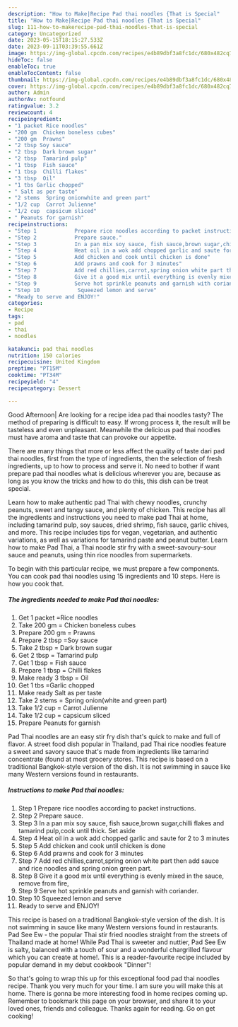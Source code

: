 ```yaml
---
description: "How to Make|Recipe Pad thai noodles {That is Special"
title: "How to Make|Recipe Pad thai noodles {That is Special"
slug: 111-how-to-makerecipe-pad-thai-noodles-that-is-special
category: Uncategorized
date: 2023-05-15T18:15:27.533Z
date: 2023-09-11T03:39:55.661Z
image: https://img-global.cpcdn.com/recipes/e4b89dbf3a8fc1dc/680x482cq70/pad-thai-noodles-recipe-main-photo.jpg
hideToc: false
enableToc: true
enableTocContent: false
thumbnail: https://img-global.cpcdn.com/recipes/e4b89dbf3a8fc1dc/680x482cq70/pad-thai-noodles-recipe-main-photo.jpg
cover: https://img-global.cpcdn.com/recipes/e4b89dbf3a8fc1dc/680x482cq70/pad-thai-noodles-recipe-main-photo.jpg
author: Admin
authorAv: notfound
ratingvalue: 3.2
reviewcount: 4
recipeingredient:
- "1 packet Rice noodles"
- "200 gm  Chicken boneless cubes"
- "200 gm  Prawns"
- "2 tbsp Soy sauce"
- "2 tbsp  Dark brown sugar"
- "2 tbsp  Tamarind pulp"
- "1 tbsp  Fish sauce"
- "1 tbsp  Chilli flakes"
- "3 tbsp  Oil"
- "1 tbs Garlic chopped"
- " Salt as per taste"
- "2 stems  Spring onionwhite and green part"
- "1/2 cup  Carrot Julienne"
- "1/2 cup  capsicum sliced"
- " Peanuts for garnish"
recipeinstructions:
- "Step 1            Prepare rice noodles according to packet instructions."
- "Step 2            Prepare sauce."
- "Step 3            In a pan mix soy sauce, fish sauce,brown sugar,chilli flakes and tamarind pulp,cook until thick. Set aside"
- "Step 4            Heat oil in a wok add chopped garlic and saute for 2 to 3 minutes"
- "Step 5            Add chicken and cook until chicken is done"
- "Step 6            Add prawns and cook for 3 minutes"
- "Step 7            Add red chillies,carrot,spring onion white part then add sauce and rice noodles and spring onion green part."
- "Step 8            Give it a good mix until everything is evenly mixed in the sauce, remove from fire,"
- "Step 9            Serve hot sprinkle peanuts and garnish with coriander."
- "Step 10            Squeezed lemon and serve"
- "Ready to serve and ENJOY!"
categories:
- Recipe
tags:
- pad
- thai
- noodles

katakunci: pad thai noodles 
nutrition: 150 calories
recipecuisine: United Kingdom
preptime: "PT15M"
cooktime: "PT34M"
recipeyield: "4"
recipecategory: Dessert

---
```



Good Afternoon| Are looking for a recipe idea pad thai noodles tasty? The method of preparing is difficult to easy. If wrong process it, the result will be tasteless and even unpleasant. Meanwhile the delicious pad thai noodles must have aroma and taste that can provoke our appetite.






There are many things that more or less affect the quality of taste dari pad thai noodles, first from the type of ingredients, then the selection of fresh ingredients, up to how to process and serve it. No need to bother if want prepare pad thai noodles what is delicious wherever you are, because as long as you know the tricks and how to do this, this dish can be treat  special.


Learn how to make authentic pad Thai with chewy noodles, crunchy peanuts, sweet and tangy sauce, and plenty of chicken. This recipe has all the ingredients and instructions you need to make pad Thai at home, including tamarind pulp, soy sauces, dried shrimp, fish sauce, garlic chives, and more. This recipe includes tips for vegan, vegetarian, and authentic variations, as well as variations for tamarind paste and peanut butter. Learn how to make Pad Thai, a Thai noodle stir fry with a sweet-savoury-sour sauce and peanuts, using thin rice noodles from supermarkets.


To begin with this particular recipe, we must prepare a few components. You can cook pad thai noodles using 15 ingredients and 10 steps. Here is how you cook that.

<!--inarticleads1-->

##### The ingredients needed to make Pad thai noodles:

1. Get 1 packet =Rice noodles
1. Take 200 gm = Chicken boneless cubes
1. Prepare 200 gm = Prawns
1. Prepare 2 tbsp =Soy sauce
1. Take 2 tbsp = Dark brown sugar
1. Get 2 tbsp = Tamarind pulp
1. Get 1 tbsp = Fish sauce
1. Prepare 1 tbsp = Chilli flakes
1. Make ready 3 tbsp = Oil
1. Get 1 tbs =Garlic chopped
1. Make ready  Salt as per taste
1. Take 2 stems = Spring onion(white and green part)
1. Take 1/2 cup = Carrot Julienne
1. Take 1/2 cup = capsicum sliced
1. Prepare  Peanuts for garnish


Pad Thai noodles are an easy stir fry dish that&#39;s quick to make and full of flavor. A street food dish popular in Thailand, pad Thai rice noodles feature a sweet and savory sauce that&#39;s made from ingredients like tamarind concentrate (found at most grocery stores. This recipe is based on a traditional Bangkok-style version of the dish. It is not swimming in sauce like many Western versions found in restaurants. 

<!--inarticleads2-->

##### Instructions to make Pad thai noodles:

1. Step 1            Prepare rice noodles according to packet instructions.
1. Step 2            Prepare sauce.
1. Step 3            In a pan mix soy sauce, fish sauce,brown sugar,chilli flakes and tamarind pulp,cook until thick. Set aside
1. Step 4            Heat oil in a wok add chopped garlic and saute for 2 to 3 minutes
1. Step 5            Add chicken and cook until chicken is done
1. Step 6            Add prawns and cook for 3 minutes
1. Step 7            Add red chillies,carrot,spring onion white part then add sauce and rice noodles and spring onion green part.
1. Step 8            Give it a good mix until everything is evenly mixed in the sauce, remove from fire,
1. Step 9            Serve hot sprinkle peanuts and garnish with coriander.
1. Step 10            Squeezed lemon and serve
1. Ready to serve and ENJOY!

This recipe is based on a traditional Bangkok-style version of the dish. It is not swimming in sauce like many Western versions found in restaurants. Pad See Ew - the popular Thai stir fried noodles straight from the streets of Thailand made at home! While Pad Thai is sweeter and nuttier, Pad See Ew is salty, balanced with a touch of sour and a wonderful chargrilled flavour which you can create at home!. This is a reader-favourite recipe included by popular demand in my debut cookbook &#34;Dinner&#34;! 

So that's going to wrap this up for this exceptional food pad thai noodles recipe. Thank you very much for your time. I am sure you will make this at home. There is gonna be more interesting food in home recipes coming up. Remember to bookmark this page on your browser, and share it to your loved ones, friends and colleague. Thanks again for reading. Go on get cooking!
